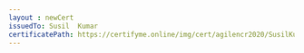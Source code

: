 ```yaml
--- 
layout : newCert 
issuedTo: Susil  Kumar 
certificatePath: https://certifyme.online/img/cert/agilencr2020/SusilKumar_38314.png
--- 
```

